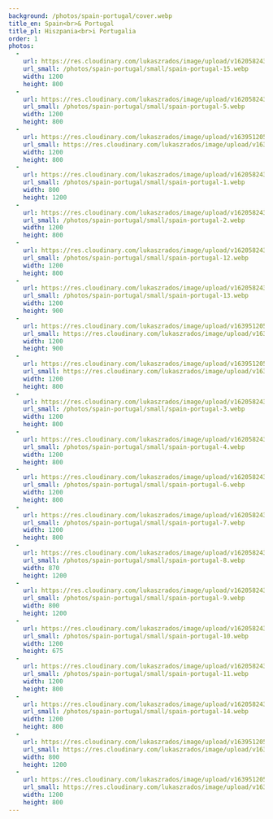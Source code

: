 ```yaml
---
background: /photos/spain-portugal/cover.webp
title_en: Spain<br>& Portugal
title_pl: Hiszpania<br>i Portugalia
order: 1
photos:
  -
    url: https://res.cloudinary.com/lukaszrados/image/upload/v1620582432/photos/spain-portugal/spain-portugal-15_lyxfss.jpg
    url_small: /photos/spain-portugal/small/spain-portugal-15.webp
    width: 1200
    height: 800
  -
    url: https://res.cloudinary.com/lukaszrados/image/upload/v1620582430/photos/spain-portugal/spain-portugal-5_waw4kw.jpg
    url_small: /photos/spain-portugal/small/spain-portugal-5.webp
    width: 1200
    height: 800
  -
    url: https://res.cloudinary.com/lukaszrados/image/upload/v1639512053/photos/spain-portugal/spain-portugal-1_dqtqfk.jpg
    url_small: https://res.cloudinary.com/lukaszrados/image/upload/v1639512195/photos/spain-portugal/thumbnails/spain-portugal-1_zjoqps.jpg
    width: 1200
    height: 800
  -
    url: https://res.cloudinary.com/lukaszrados/image/upload/v1620582431/photos/spain-portugal/spain-portugal-1_topofv.jpg
    url_small: /photos/spain-portugal/small/spain-portugal-1.webp
    width: 800
    height: 1200
  -
    url: https://res.cloudinary.com/lukaszrados/image/upload/v1620582430/photos/spain-portugal/spain-portugal-2_jzcr03.jpg
    url_small: /photos/spain-portugal/small/spain-portugal-2.webp
    width: 1200
    height: 800
  -
    url: https://res.cloudinary.com/lukaszrados/image/upload/v1620582432/photos/spain-portugal/spain-portugal-12_ifrseu.jpg
    url_small: /photos/spain-portugal/small/spain-portugal-12.webp
    width: 1200
    height: 800
  -
    url: https://res.cloudinary.com/lukaszrados/image/upload/v1620582432/photos/spain-portugal/spain-portugal-13_ggys6z.jpg
    url_small: /photos/spain-portugal/small/spain-portugal-13.webp
    width: 1200
    height: 900
  -
    url: https://res.cloudinary.com/lukaszrados/image/upload/v1639512053/photos/spain-portugal/spain-portugal-3_gaxztk.jpg
    url_small: https://res.cloudinary.com/lukaszrados/image/upload/v1639512195/photos/spain-portugal/thumbnails/spain-portugal-3_lqeusg.jpg
    width: 1200
    height: 900
  -
    url: https://res.cloudinary.com/lukaszrados/image/upload/v1639512053/photos/spain-portugal/spain-portugal-4_gt1e1x.jpg
    url_small: https://res.cloudinary.com/lukaszrados/image/upload/v1639512195/photos/spain-portugal/thumbnails/spain-portugal-4_goosre.jpg
    width: 1200
    height: 800
  -
    url: https://res.cloudinary.com/lukaszrados/image/upload/v1620582430/photos/spain-portugal/spain-portugal-3_kohe8f.jpg
    url_small: /photos/spain-portugal/small/spain-portugal-3.webp
    width: 1200
    height: 800
  -
    url: https://res.cloudinary.com/lukaszrados/image/upload/v1620582430/photos/spain-portugal/spain-portugal-4_z1hlbt.jpg
    url_small: /photos/spain-portugal/small/spain-portugal-4.webp
    width: 1200
    height: 800
  -
    url: https://res.cloudinary.com/lukaszrados/image/upload/v1620582430/photos/spain-portugal/spain-portugal-6_xulna9.jpg
    url_small: /photos/spain-portugal/small/spain-portugal-6.webp
    width: 1200
    height: 800
  -
    url: https://res.cloudinary.com/lukaszrados/image/upload/v1620582431/photos/spain-portugal/spain-portugal-7_uojgiz.jpg
    url_small: /photos/spain-portugal/small/spain-portugal-7.webp
    width: 1200
    height: 800
  -
    url: https://res.cloudinary.com/lukaszrados/image/upload/v1620582431/photos/spain-portugal/spain-portugal-8_ifaaeq.jpg
    url_small: /photos/spain-portugal/small/spain-portugal-8.webp
    width: 870
    height: 1200
  -
    url: https://res.cloudinary.com/lukaszrados/image/upload/v1620582431/photos/spain-portugal/spain-portugal-9_klo1na.jpg
    url_small: /photos/spain-portugal/small/spain-portugal-9.webp
    width: 800
    height: 1200
  -
    url: https://res.cloudinary.com/lukaszrados/image/upload/v1620582431/photos/spain-portugal/spain-portugal-10_d4vb7s.jpg
    url_small: /photos/spain-portugal/small/spain-portugal-10.webp
    width: 1200
    height: 675
  -
    url: https://res.cloudinary.com/lukaszrados/image/upload/v1620582431/photos/spain-portugal/spain-portugal-11_s6mm5x.jpg
    url_small: /photos/spain-portugal/small/spain-portugal-11.webp
    width: 1200
    height: 800
  -
    url: https://res.cloudinary.com/lukaszrados/image/upload/v1620582432/photos/spain-portugal/spain-portugal-14_xrhsaz.jpg
    url_small: /photos/spain-portugal/small/spain-portugal-14.webp
    width: 1200
    height: 800
  -
    url: https://res.cloudinary.com/lukaszrados/image/upload/v1639512053/photos/spain-portugal/spain-portugal-2_lhafhf.jpg
    url_small: https://res.cloudinary.com/lukaszrados/image/upload/v1639512195/photos/spain-portugal/thumbnails/spain-portugal-2_qopqfb.jpg
    width: 800
    height: 1200
  -
    url: https://res.cloudinary.com/lukaszrados/image/upload/v1639512053/photos/spain-portugal/spain-portugal-5_ftih64.jpg
    url_small: https://res.cloudinary.com/lukaszrados/image/upload/v1639512195/photos/spain-portugal/thumbnails/spain-portugal-5_oyhhkg.jpg
    width: 1200
    height: 800
---
```

